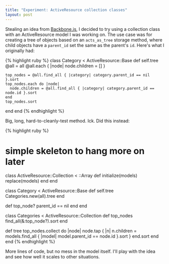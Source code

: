 ```yaml
---
title: "Experiment: ActiveResource collection classes"
layout: post
---
```

Stealing an idea from [Backbone.js](http://backbonejs.org/), I decided to try using a collection
class with an ActiveResource model I was working on. The use case was for creating a tree of objects
based on an `acts_as_tree` storage method, where child objects have a `parent_id` set the same as the
parent's `id`. Here's what I originally had:

{% highlight ruby %}
class Category < ActiveResource::Base
  def self.tree
    @all = all
    @all.each { |node| node.children = [] }

    top_nodes = @all.find_all { |category| category.parent_id == nil }.sort
    top_nodes.each do |node|
      node.children = @all.find_all { |category| category.parent_id == node.id }.sort
    end
    top_nodes.sort
  end
end
{% endhighlight %}

Big, long, hard-to-cleanly-test method. Ick. Did this instead:

{% highlight ruby %}
# simple skeleton to hang more on later
class ActiveResource::Collection < ::Array
  def initialize(models)
    replace(models)
  end
end

class Category < ActiveResource::Base
  def self.tree
    Categories.new(all).tree
  end

  def top_node?
    parent_id == nil
  end
end

class Categories < ActiveResource::Collection
  def top_nodes
    find_all(&:top_node?).sort
  end

  def tree
    top_nodes.collect do |node|
      node.tap { |n| n.children = models.find_all { |model| model.parent_id == node.id }.sort }
    end.sort
  end
end
{% endhighlight %}

More lines of code, but no mess in the model itself. I'll play with the idea and see how well it scales to other situations.

